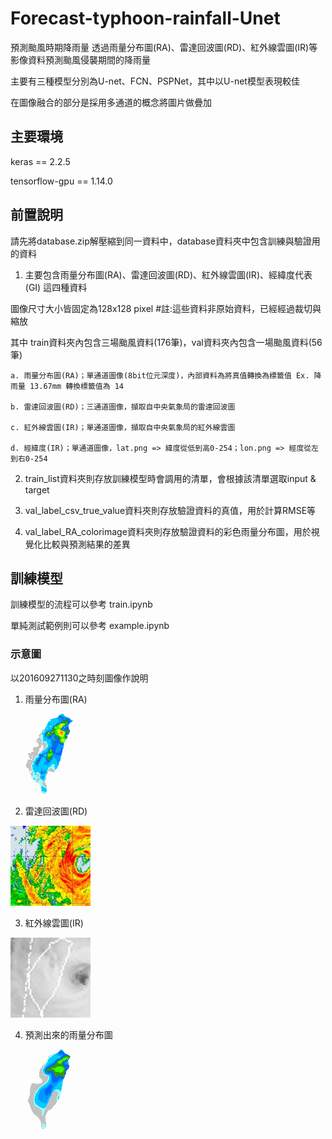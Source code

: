 # Forecast-typhoon-rainfall-Unet
預測颱風時期降雨量
透過雨量分布圖(RA)、雷達回波圖(RD)、紅外線雲圖(IR)等影像資料預測颱風侵襲期間的降雨量

主要有三種模型分別為U-net、FCN、PSPNet，其中以U-net模型表現較佳

在圖像融合的部分是採用多通道的概念將圖片做疊加

## 主要環境
keras == 2.2.5

tensorflow-gpu == 1.14.0

## 前置說明
請先將database.zip解壓縮到同一資料中，database資料夾中包含訓練與驗證用的資料
1. 主要包含雨量分布圖(RA)、雷達回波圖(RD)、紅外線雲圖(IR)、經緯度代表(GI) 這四種資料

圖像尺寸大小皆固定為128x128 pixel #註:這些資料非原始資料，已經經過裁切與縮放

其中 train資料夾內包含三場颱風資料(176筆)，val資料夾內包含一場颱風資料(56筆)

    a. 雨量分布圖(RA)；單通道圖像(8bit位元深度)，內部資料為將真值轉換為標籤值 Ex. 降雨量 13.67mm 轉換標籤值為 14
    
    b. 雷達回波圖(RD)；三通道圖像，擷取自中央氣象局的雷達回波圖
    
    c. 紅外線雲圖(IR)；單通道圖像，擷取自中央氣象局的紅外線雲圖
    
    d. 經緯度(IR)；單通道圖像，lat.png => 緯度從低到高0-254；lon.png => 經度從左到右0-254
    
2. train_list資料夾則存放訓練模型時會調用的清單，會根據該清單選取input & target

3. val_label_csv_true_value資料夾則存放驗證資料的真值，用於計算RMSE等

4. val_label_RA_colorimage資料夾則存放驗證資料的彩色雨量分布圖，用於視覺化比較與預測結果的差異

## 訓練模型
訓練模型的流程可以參考 train.ipynb

單純測試範例則可以參考 example.ipynb


### 示意圖
以201609271130之時刻圖像作說明
1. 雨量分布圖(RA)

![image](https://github.com/Jwander0820/Forecast-typhoon-rainfall-Unet/blob/main/img/201609271130_RA.png)

2. 雷達回波圖(RD)

![image](https://github.com/Jwander0820/Forecast-typhoon-rainfall-Unet/blob/main/img/201609271130_RD.png)

3. 紅外線雲圖(IR)

![image](https://github.com/Jwander0820/Forecast-typhoon-rainfall-Unet/blob/main/img/201609271130_IR.png)

4. 預測出來的雨量分布圖

![image](https://github.com/Jwander0820/Forecast-typhoon-rainfall-Unet/blob/main/img/201609271030_t%2B1_predict.png)

